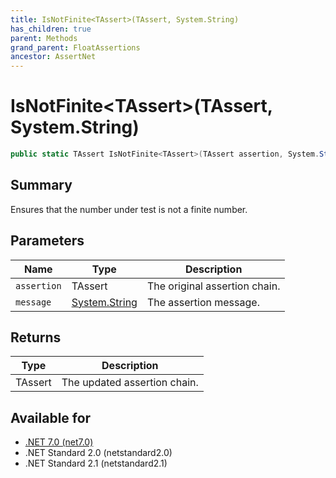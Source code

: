 ```yaml
---
title: IsNotFinite<TAssert>(TAssert, System.String)
has_children: true
parent: Methods
grand_parent: FloatAssertions
ancestor: AssertNet
---
```

# IsNotFinite&lt;TAssert&gt;(TAssert, System.String)

```csharp
public static TAssert IsNotFinite<TAssert>(TAssert assertion, System.String message);
```

## Summary
Ensures that the number under test is not a finite number.

## Parameters
|Name|Type|Description|
|-|-|-|
|`assertion`|TAssert|The original assertion chain.|
|`message`|[System.String](https://learn.microsoft.com/en-us/dotnet/api/system.string)|The assertion message.|

## Returns
|Type|Description|
|-|-|
|TAssert|The updated assertion chain.|

## Available for
- [.NET 7.0 (net7.0)](https://versionsof.net/core/7.0/)
- .NET Standard 2.0 (netstandard2.0)
- .NET Standard 2.1 (netstandard2.1)
